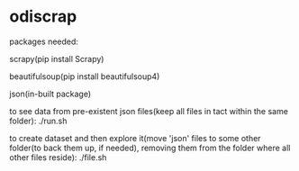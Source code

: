 # odiscrap

packages needed:

scrapy(pip install Scrapy)

beautifulsoup(pip install beautifulsoup4)

json(in-built package)

to see data from pre-existent json files(keep all files in tact within the same folder):
./run.sh

to create dataset and then explore it(move 'json' files to some other folder(to back them up, if needed), removing them from the folder where all other files reside):
./file.sh

